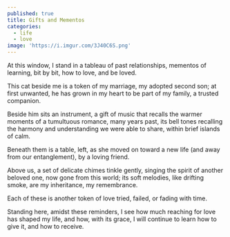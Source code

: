 ```yaml
---
published: true
title: Gifts and Mementos
categories:
  - life
  - love
image: 'https://i.imgur.com/3J40C6S.png'
---
```

At this window,
I stand in a tableau 
of past relationships,
mementos of learning, 
bit by bit,
how to love, 
and be loved.

This cat beside me
is a token of my marriage,
my adopted second son;
at first unwanted,
he has grown in my heart
to be part of my family,
a trusted companion.

Beside him sits an instrument,
a gift of music
that recalls the warmer moments
of a tumultuous romance,
many years past,
its bell tones recalling
the harmony and understanding
we were able to share, 
within brief islands 
of calm.

Beneath them is a table, 
left, as she moved on 
toward a new life
(and away from our entanglement),
by a loving friend.

Above us,
a set of delicate chimes 
tinkle gently,
singing the spirit 
of another beloved one,
now gone from this world;
its soft melodies,
like drifting smoke,
are my inheritance,
my remembrance.

Each of these
is another token of love
tried, failed, or fading 
with time.

Standing here,
amidst these reminders,
I see how much reaching for love 
has shaped my life,
and how, with its grace,
I will continue to learn
how to give it,
and how to receive.
